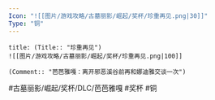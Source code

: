 ```yaml
---
Icon: "![[图片/游戏攻略/古墓丽影/崛起/奖杯/珍重再见.png|30]]"
Type: "铜"
---
```

```ad-common-bronze-trophy
title: (Title:: "珍重再见")
![[图片/游戏攻略/古墓丽影/崛起/奖杯/珍重再见.png|100]]

(Comment:: "芭芭雅嘎：离开邪恶溪谷前再和娜迪雅交谈一次")
```

#古墓丽影/崛起/奖杯/DLC/芭芭雅嘎 #奖杯 #铜
